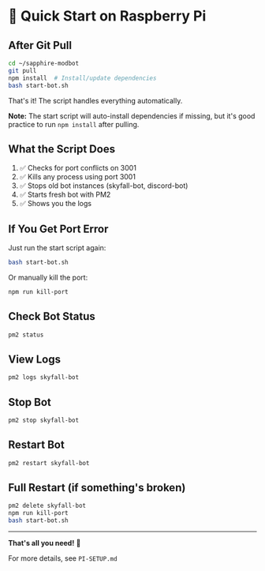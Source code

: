 # 🚀 Quick Start on Raspberry Pi

## After Git Pull

```bash
cd ~/sapphire-modbot
git pull
npm install  # Install/update dependencies
bash start-bot.sh
```

That's it! The script handles everything automatically.

**Note:** The start script will auto-install dependencies if missing, but it's good practice to run `npm install` after pulling.

## What the Script Does

1. ✅ Checks for port conflicts on 3001
2. ✅ Kills any process using port 3001
3. ✅ Stops old bot instances (skyfall-bot, discord-bot)
4. ✅ Starts fresh bot with PM2
5. ✅ Shows you the logs

## If You Get Port Error

Just run the start script again:
```bash
bash start-bot.sh
```

Or manually kill the port:
```bash
npm run kill-port
```

## Check Bot Status

```bash
pm2 status
```

## View Logs

```bash
pm2 logs skyfall-bot
```

## Stop Bot

```bash
pm2 stop skyfall-bot
```

## Restart Bot

```bash
pm2 restart skyfall-bot
```

## Full Restart (if something's broken)

```bash
pm2 delete skyfall-bot
npm run kill-port
bash start-bot.sh
```

---

**That's all you need!** 🎉

For more details, see `PI-SETUP.md`

